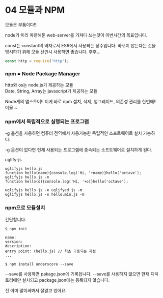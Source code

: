 # 04 모듈과 NPM

모듈은 부품이다!! 

node가 미리 마련해둔 web-server를 가져다 쓰는것이 이번시간의 목표입니다.  

const는 constant의 약자로서 ES6에서 사용되는 상수입니다.
바뀌지 않는다는 것을 명시하기 위해 모듈 선언시 사용하면 좋습니다. 후후...

```javascript
const http = require('http');
```


### npm = Node Package Manager
http와 os는 node.js가 제공하는 모듈  
Date, String, Array는 javascript가 제공하는 모듈  

Node계의 앱스토어!! 이게 바로 npm
설치, 삭제, 업그레이드, 의존성 관리를 한번에!! 이욜 ~

### npm에서 독립적으로 실행되는 프로그램
-g 옵션을 사용하면 컴퓨터 전역에서 사용가능한 독립적인 소프트웨어로 설치 가능하다.

-g 옵션이 없다면 현재 사용되는 프로그램에 종속되는 소프트웨어로 설치하게 된다.

uglify-js
```
uglifyjs hello.js
function hello(name){console.log('Hi, '+name)}hello('octave');
uglifyjs hello.js -m
function hello(o){console.log('Hi, '+o)}hello('octave');

uglifyjs hello.js -o uglifyed.js -m
uglifyjs hello.js -o hello.min.js -m
```

### npm으로 모듈설치
간단합니다.
```
$ npm init

name:
version:
description:
entry point: (hello.js) // 최초 구동되는 지점
...

$ npm install underscore --save
```
--save를 사용하면 pakage.json에 기록됩니다.
--save를 사용하지 않으면 현재 디렉토리에만 설치되고 package.json에는 등록되지 않습니다.


전 이미 많이써봐서 잘알고 있어요.



